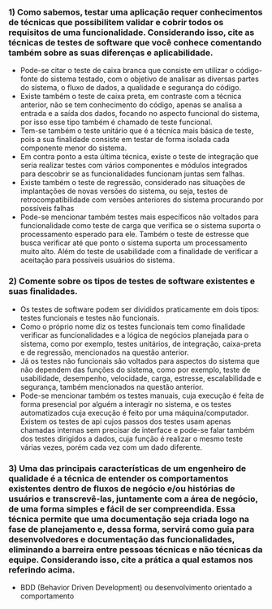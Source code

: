 ### 1) Como sabemos, testar uma aplicação requer conhecimentos de técnicas que possibilitem validar e cobrir todos os requisitos de uma funcionalidade. Considerando isso, cite as técnicas de testes de software que você conhece comentando também sobre as suas diferenças e aplicabilidade.

- Pode-se citar o teste de caixa branca que consiste em utilizar o código-fonte do sistema testado, com o objetivo de analisar as diversas partes do sistema, o fluxo de dados, a qualidade e segurança do código.
- Existe também o teste de caixa preta, em contraste com a técnica anterior, não se tem conhecimento do código, apenas se analisa a entrada e a saída dos dados, focando no aspecto funcional do sistema, por isso esse tipo também é chamado de teste funcional.
- Tem-se também o teste unitário que é a técnica mais básica de teste, pois a sua finalidade consiste em testar de forma isolada cada componente menor do sistema.
- Em contra ponto a esta última técnica, existe o teste de integração que seria realizar testes com vários componentes e módulos integrados para descobrir se as funcionalidades funcionam juntas sem falhas.
- Existe também o teste de regressão, considerado nas situações de implantações de novas versões do sistema, ou seja, testes de retrocompatibilidade com versões anteriores do sistema procurando por possíveis falhas
- Pode-se mencionar também testes mais específicos não voltados para funcionalidade como teste de carga que verifica se o sistema suporta o processamento esperado para ele. Também o teste de estresse que busca verificar até que ponto o sistema suporta um processamento muito alto. Além do teste de usabilidade com a finalidade de verificar a aceitação para possíveis usuários do sistema.


### 2) Comente sobre os tipos de testes de software existentes e suas finalidades.

- Os testes de software podem ser divididos praticamente em dois tipos: testes funcionais e testes não funcionais.
- Como o próprio nome diz os testes funcionais tem como finalidade verificar as funcionalidades e a lógica de negócios planejada para o sistema, como por exemplo, testes unitários, de integração, caixa-preta e de regressão, mencionados na questão anterior.
- Já os testes não funcionais são voltados para aspectos do sistema que não dependem das funções do sistema, como por exemplo, teste de usabilidade, desempenho, velocidade, carga, estresse, escalabilidade e segurança, também mencionados na questão anterior.
- Pode-se mencionar também os testes manuais, cuja execução é feita de forma presencial por alguém a interagir no sistema, e os testes automatizados cuja execução é feito por uma máquina/computador. Existem os testes de api cujos passos dos testes usam apenas chamadas internas sem precisar de interface e pode-se falar também dos testes dirigidos a dados, cuja função é realizar o mesmo teste várias vezes, porém cada vez com um dado diferente.


### 3) Uma das principais características de um engenheiro de qualidade é a técnica de entender os comportamentos existentes dentro de fluxos de negócio e/ou histórias de usuários e transcrevê-las, juntamente com a área de negócio, de uma forma simples e fácil de ser compreendida. Essa técnica permite que uma documentação seja criada logo na fase de planejamento e, dessa forma, servirá como guia para desenvolvedores e documentação das funcionalidades, eliminando a barreira entre pessoas técnicas e não técnicas da equipe. Considerando isso, cite a prática a qual estamos nos referindo acima.

- BDD (Behavior Driven Development) ou desenvolvimento orientado a comportamento
